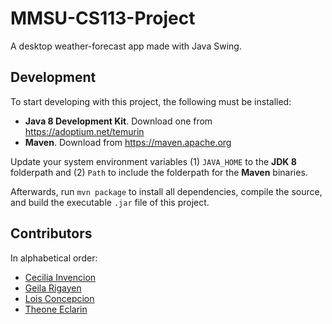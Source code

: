 # MMSU-CS113-Project

A desktop weather-forecast app made with Java Swing.

## Development

To start developing with this project, the following must be installed:

- **Java 8 Development Kit**. Download one from https://adoptium.net/temurin
- **Maven**. Download from https://maven.apache.org

Update your system environment variables (1) `JAVA_HOME` to the **JDK 8** folderpath and (2) `Path` to include the folderpath for the **Maven** binaries.

Afterwards, run `mvn package` to install all dependencies, compile the source, and build the executable `.jar` file of this project.

## Contributors

In alphabetical order:

- [Cecilia Invencion](https://github.com/Cesshi)
- [Geila Rigayen](https://github.com/geilala)
- [Lois Concepcion](https://github.com/LoisDub)
- [Theone Eclarin](https://github.com/daawaan4U)

